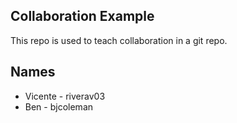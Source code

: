 
## Collaboration Example

This repo is used to teach collaboration in a git repo.


## Names

* Vicente - riverav03
* Ben - bjcoleman

